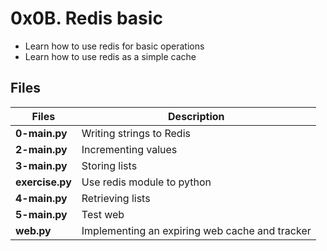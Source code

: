 # 0x0B. Redis basic

- Learn how to use redis for basic operations
- Learn how to use redis as a simple cache

## Files

| Files           | Description                                    |
| --------------- | ---------------------------------------------- |
| **0-main.py**   | Writing strings to Redis                       |
| **2-main.py**   | Incrementing values                            |
| **3-main.py**   | Storing lists                                  |
| **exercise.py** | Use redis module to python                     |
| **4-main.py**   | Retrieving lists                               |
| **5-main.py**   | Test web                                       |
| **web.py**      | Implementing an expiring web cache and tracker |
